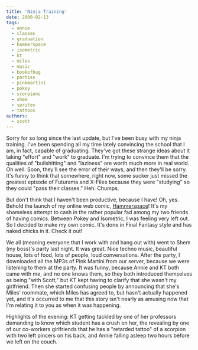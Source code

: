 ```yaml
---
title: 'Ninja Training'
date: 2000-02-13
tags:
  - annie
  - classes
  - graduation
  - hammerspace
  - isometric
  - kt
  - miles
  - music
  - bookofbug
  - parties
  - pinkmartini
  - pokey
  - scorpions
  - shem
  - sprites
  - tattoos
authors:
  - scott
---
```


Sorry for so long since the last update, but I've been busy with my ninja training. I've been spending all my time lately convincing the school that I am, in fact, capable of graduating. They've got these strange ideas about it taking "effort" and "work" to graduate. I'm trying to convince them that the qualities of "bullshitting" and "laziness" are worth much more in real world. Oh well. Soon, they'll see the error of their ways, and then they'll be sorry. It's funny to think that somewhere, right now, some sucker just missed the greatest episode of Futurama and X-Files because they were "studying" so they could "pass their classes." Heh. Chumps.

But don't think that I haven't been productive, because I have! Oh, yes. Behold the launch of my online web comic, [Hammerspace](https://archives.spaceninja.com/hammerspace/v2/)! It's my shameless attempt to cash in the rather popular fad among my two friends of having comics. Between Pokey and Isometric, I was feeling very left out. So I decided to make my own comic. It's done in Final Fantasy style and has naked chicks in it. Check it out!

We all (meaning everyone that I work with and hang out with) went to Shem (my boss)'s party last night. It was great. Nice techno music, beautiful house, lots of food, lots of people, loud conversations. After the party, I downloaded all the MP3s of Pink Martini from our server, because we were listening to them at the party. It was funny, because Annie and KT both came with me, and no one knows them, so they both introduced themselves as being "with Scott," but KT kept having to clarify that she wasn't my girlfriend. Then she started confusing people by announcing that she's Miles' roommate, which Miles has agreed to, but hasn't actually happened yet, and it's occurred to me that this story isn't nearly as amusing now that I'm relating it to you as when it was happening.

Highlights of the evening: KT getting tackled by one of her professors demanding to know which student has a crush on her, the revealing by one of our co-workers girlfriends that he has a "retarded tattoo" of a scorpion with two left pincers on his back, and Annie falling asleep two hours before we left on the couch.
